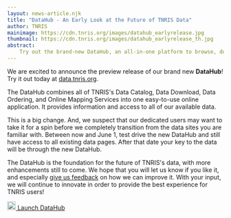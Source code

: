 ```yaml
---
layout: news-article.njk
title: "DataHub - An Early Look at the Future of TNRIS Data"
author: TNRIS
mainimage: https://cdn.tnris.org/images/datahub_earlyrelease.jpg
thumbnail: https://cdn.tnris.org/images/datahub_earlyrelease_th.jpg
abstract:
    Try out the brand-new DataHub, an all-in-one platform to browse, download, order all of our data.
---
```




<p class="lead">We are excited to announce the preview release of our brand new <strong>DataHub</strong>! Try it out today at <a href="https://data.tnris.org">data.tnris.org</a>.</p>

The DataHub combines all of TNRIS's Data Catalog, Data Download, Data Ordering, and Online Mapping Services into one easy-to-use online application. It provides information and access to all of our available data.

This is a big change. And, we suspect that our dedicated users may want to take it for a spin before we completely transition from the data sites you are familiar with. Between now and June 1, test drive the new DataHub and still have access to all existing data pages. After that date your key to the data will be through the new DataHub.

The DataHub is the foundation for the future of TNRIS's data, with more enhancements still to come.  We hope that you will let us know if you like it, and especially <a href="/contact">give us feedback</a> on how we can improve it. With your input, we will continue to innovate in order to provide the best experience for TNRIS users!

<a href="https://data.tnris.org" class="btn btn-lg btn-tnris mx-auto d-block" style="width: 50%;"> <img style="width: 20px; margin-bottom: 0 !important;" src="https://cdn.tnris.org/images/baseline_view_comfy_white_36dp.png"> Launch DataHub</a>
